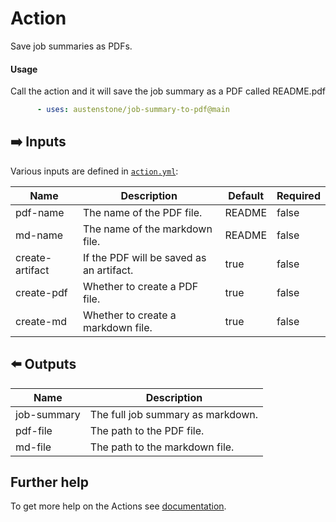 # Action

Save job summaries as PDFs.

#### Usage
Call the action and it will save the job summary as a PDF called README.pdf

```yml
      - uses: austenstone/job-summary-to-pdf@main
```

## ➡️ Inputs
Various inputs are defined in [`action.yml`](action.yml):

| Name | Description | Default | Required |
| --- | - | - | - |
| pdf-name | The name of the PDF file. | README | false |
| md-name | The name of the markdown file. | README | false |
| create-artifact | If the PDF will be saved as an artifact. | true | false |
| create-pdf | Whether to create a PDF file. | true | false |
| create-md | Whether to create a markdown file. | true | false |

## ⬅️ Outputs
| Name | Description |
| --- | - |
| job-summary | The full job summary as markdown. |
| pdf-file | The path to the PDF file. |
| md-file | The path to the markdown file. |

## Further help
To get more help on the Actions see [documentation](https://docs.github.com/en/actions).
